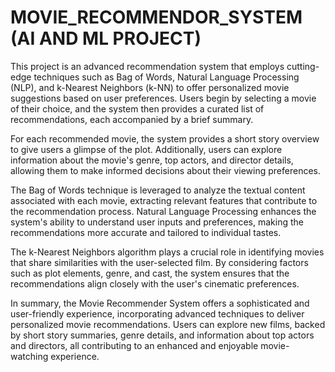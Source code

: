 # MOVIE_RECOMMENDOR_SYSTEM (AI AND ML PROJECT)
This project is an advanced recommendation system that employs cutting-edge techniques such as Bag of Words, Natural Language Processing (NLP), and k-Nearest Neighbors (k-NN) to offer personalized movie suggestions based on user preferences. Users begin by selecting a movie of their choice, and the system then provides a curated list of recommendations, each accompanied by a brief summary.

For each recommended movie, the system provides a short story overview to give users a glimpse of the plot. Additionally, users can explore information about the movie's genre, top actors, and director details, allowing them to make informed decisions about their viewing preferences.

The Bag of Words technique is leveraged to analyze the textual content associated with each movie, extracting relevant features that contribute to the recommendation process. Natural Language Processing enhances the system's ability to understand user inputs and preferences, making the recommendations more accurate and tailored to individual tastes.

The k-Nearest Neighbors algorithm plays a crucial role in identifying movies that share similarities with the user-selected film. By considering factors such as plot elements, genre, and cast, the system ensures that the recommendations align closely with the user's cinematic preferences.

In summary, the Movie Recommender System offers a sophisticated and user-friendly experience, incorporating advanced techniques to deliver personalized movie recommendations. Users can explore new films, backed by short story summaries, genre details, and information about top actors and directors, all contributing to an enhanced and enjoyable movie-watching experience.
